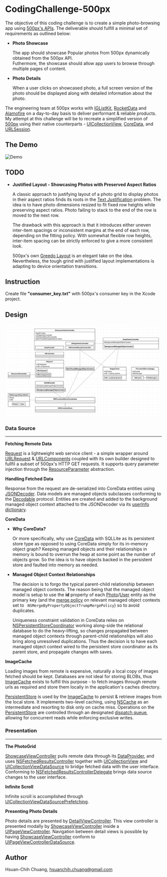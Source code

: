 # CodingChallenge-500px
The objective of this coding challenge is to create a simple photo-browsing app using [500px's APIs](https://github.com/500px/legacy-api-documentation). The deliverable should fulfill a minimal set of requirements as outlined below:
* __Photo Showcase__
  
  The app should showcase Popular photos from 500px dynamically obtained from the 500px API.<br/>
  Futhermore, the showcase should allow app users to browse through multiple pages of content.
  
* __Photo Details__

  When a user clicks on showcased photo, a full screen version of the photo should be displayed along with detailed information about the photo.

The engineering team at 500px works with [IGListKit](https://github.com/Instagram/IGListKit), [RocketData](https://github.com/plivesey/RocketData) and [Alamofire](https://github.com/Alamofire/Alamofire) on a day-to-day basis to deliver performant & reliable products. My attempt at this challenge will be to recreate a simplified version of [500px](https://apps.apple.com/app/500px/id471965292) using their native counterparts - [UICollectionView](https://developer.apple.com/documentation/uikit/uicollectionview), [CoreData](https://developer.apple.com/documentation/coredata), and [URLSession](https://developer.apple.com/documentation/foundation/urlsession).

## The Demo
![Demo](./Demo/500pxDemo.gif)

## TODO
* __Justified Layout - Showcasing Photos with Preserved Aspect Ratios__

   A classic approach to justifying layout of a photo grid to display photos in their aspect ratios finds its roots in the [Text Justification](https://en.wikipedia.org/wiki/Line_wrap_and_word_wrap) problem. The idea is to have photo dimensions resized to fit fixed row heights while preserving aspect ratios. Photo failing to stack to the end of the row is moved to the next row. 
   
   The drawback with this approach is that it introduces either uneven inter-item spacings or inconsistent margins at the end of each row, depending on the fitting policy. With somewhat flexible row heights, inter-item spacing can be strictly enforced to give a more consistent look. 
   
   500px's own [Greedo Layout](https://github.com/500px/greedo-layout-for-ios) is an elegant take on the idea. Nevertheless, the tough grind with justified layout implementations is adapting to device orientation transitions.

## Instruction
Create file __"consumer_key.txt"__ with 500px's consumer key in the Xcode project.

## Design
![Design](./Design/500pxDesign.png)

### Data Source
_______________

__Fetching Remote Data__

[Request](./CodingChallenge-500px/Networking/Request.swift) is a lightweight web service client - a simple wrapper around [URLRequest](https://developer.apple.com/documentation/foundation/urlrequest) & [URLComponents](https://developer.apple.com/documentation/foundation/urlcomponents) coupled with its own builder designed to fullfil a subset of 500px's HTTP GET requests. It supports query parameter injection through the [ResourceParameter](./CodingChallenge-500px/Networking/ResourceParameter/ResourceParameter%2BPhotos.swift) abstraction.

__Handling Fetched Data__

Response from the request are de-serialized into CoreData entities using [JSONDecoder](https://developer.apple.com/documentation/foundation/jsondecoder). Data models are managed objects subclasses conforming to the [Decodable](https://developer.apple.com/documentation/swift/decodable) protocol. Entities are created and added to the background managed object context attached to the JSONDecoder via its [userInfo dictionary](https://developer.apple.com/documentation/foundation/jsondecoder/2895340-userinfo).

__CoreData__

* __Why CoreData?__

  Or more specifically, why use [CoreData](https://developer.apple.com/documentation/coredata) with SQLLite as its persistent store type as opposed to using CoreData simply for its in-memory object graph? Keeping managed objects and their relationships in memory is bound to overrun the heap at some point as the number of objects grow. So the idea is to have objects backed in the persistent store and faulted into memory as needed.

* __Managed Object Context Relationships__

  The decision is to forgo the typical parent-child relationship between managed object contexts. The reason being that the managed object model is setup to use the __id__ property of each [Photo](./CodingChallenge-500px/CoreData/DataModels/Photo%2BCoreDataClass.swift)/[User](CodingChallenge-500px/CoreData/DataModels/User%2BCoreDataClass.swift) entity as the primary key (and the [merge policy](https://developer.apple.com/documentation/coredata/nsmergepolicy/merge_policies) on relevant managed object contexts set to ` NSMergeByPropertyObjectTrumpMergePolicy`) so to avoid duplicates.
  
  Uniqueness constraint validation in CoreData relies on [NSPersistentStoreCoordinator](https://developer.apple.com/documentation/coredata/nspersistentstorecoordinator) working along-side the relational database to do the heavy-lifting, so changes propagated between managed object contexts through parent-child relationships will also bring along unresolved duplications. Thus the decision is to have each managed object context wired to the persistent store coordinator as its parent store, and propagate changes with saves.

__ImageCache__

Loading images from remote is expensive, naturally a local copy of images fetched should be kept. Databases are not ideal for storing BLOBs, thus [ImageCache](./CodingChallenge-500px/ImageCache/ImageCache.swift) exists to fulfill this purpose - to fetch images through remote urls as required and store them locally in the application's caches directory.

[PersistentStore](./CodingChallenge-500px/PersistentStore/PersistentStore.swift) is used by the [ImageCache](./CodingChallenge-500px/ImageCache/ImageCache.swift) to persist & retrieve images from the local store. It implements two-level caching, using [NSCache](https://developer.apple.com/documentation/foundation/nscache) as an intermediate and resorting to disk only on cache miss. Operations on the [PersistentStore](./CodingChallenge-500px/PersistentStore/PersistentStore.swift) are controlled through an designated [dispatch queue](https://developer.apple.com/documentation/dispatch/dispatchqueue), allowing for concurrent reads while enforcing exclusive writes.

### Presentation
________________

__The PhotoGrid__

  [ShowcaseViewController](./CodingChallenge-500px/ViewControllers/Showcase/ShowcaseViewController.swift) pulls remote data through its [DataProvider](./CodingChallenge-500px/ViewControllers/Showcase/DataProvider/ShowcaseViewController%2BDataProvider.swift), and uses [NSFetchedResultsController](https://developer.apple.com/documentation/coredata/nsfetchedresultscontroller) together with [UICollectionView](https://developer.apple.com/documentation/uikit/uicollectionview) and [UICollectionViewDataSource](https://developer.apple.com/documentation/uikit/uicollectionviewdatasource) to bridge fetched data with the user interface. Conforming to [NSFetchedResultsControllerDelegate](https://developer.apple.com/documentation/coredata/nsfetchedresultscontroller#1661441) brings data source changes to the user interface.

__Infinite Scroll__

  Infinite scroll is accomplished through [UICollectionViewDataSourcePrefetching](https://developer.apple.com/documentation/uikit/uicollectionviewdatasourceprefetching).
  
__Presenting Photo Details__

  Photo details are presented by [DetailViewController](./CodingChallenge-500px/ViewControllers/Detail/DetailViewController.swift). This view controller is presented modally by [ShowcaseViewController](./CodingChallenge-500px/ViewControllers/Showcase/ShowcaseViewController.swift) inside a [UIPageViewController](https://developer.apple.com/documentation/uikit/uipageviewcontroller). Navigation between detail views is possible by having [ShowcaseViewController](./CodingChallenge-500px/ViewControllers/Showcase/ShowcaseViewController.swift) conform to [UIPageViewControllerDataSource](https://developer.apple.com/documentation/uikit/uipageviewcontrollerdatasource).


## Author

Hsuan-Chih Chuang, <hsuanchih.chuang@gmail.com>
